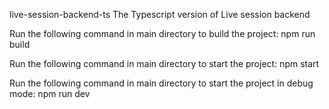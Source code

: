 live-session-backend-ts
The Typescript version of Live session backend

Run the following command in main directory to build the project: npm run build

Run the following command in main directory to start the project: npm start

Run the following command in main directory to start the project in debug mode: npm run dev

